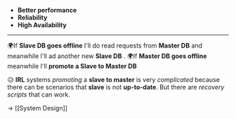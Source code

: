 - **Better performance**
- **Reliability**
- **High Availability**

---
🌍If **Slave DB goes offline** I'll do read requests from **Master DB** and meanwhile I'll ad another new **Slave DB** .
🌍If **Master DB goes offline** meanwhile I'll **promote a Slave to Master DB**

😥 **IRL** systems *promoting* a **slave to master** is very *complicated* because there can be scenarios that **slave** is not **up-to-date**. But there are *recovery scripts* that can work.

→ [[System Design]]